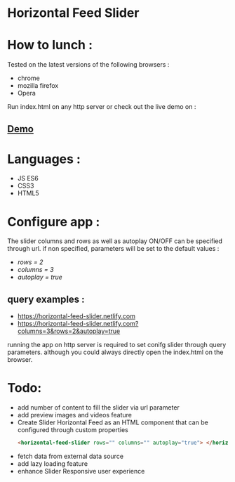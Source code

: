 
# Horizontal Feed Slider


# How to lunch :
Tested on the latest versions of the following browsers : 
+ chrome 
+ mozilla firefox
+ Opera

Run index.html on any http server or check out the live demo on :
## [Demo](https://horizontal-feed-slider.netlify.com)

# Languages :
* JS ES6
* CSS3
* HTML5

# Configure app :

The slider columns and rows as well as autoplay ON/OFF can be specified through url. 
if non specified, parameters will be set to the default values :
+ *rows = 2*
+ *columns = 3*
+ *autoplay = true*
	
## query examples :

* https://horizontal-feed-slider.netlify.com
* https://horizontal-feed-slider.netlify.com?columns=3&rows=2&autoplay=true
		
running the app on http server is required to set conifg slider through query parameters.
although you could always directly open the index.html on the browser.


# Todo:

* add number of content to fill the slider via url parameter
* add preview images and videos feature
* Create Slider Horizontal Feed as an HTML component that can be configured through custom properties
	```html
	<horizontal-feed-slider rows="" columns="" autoplay="true"> </horizontal-feed-slider>
	```
* fetch data from external data source 
* add lazy loading feature
* enhance Slider Responsive user experience
